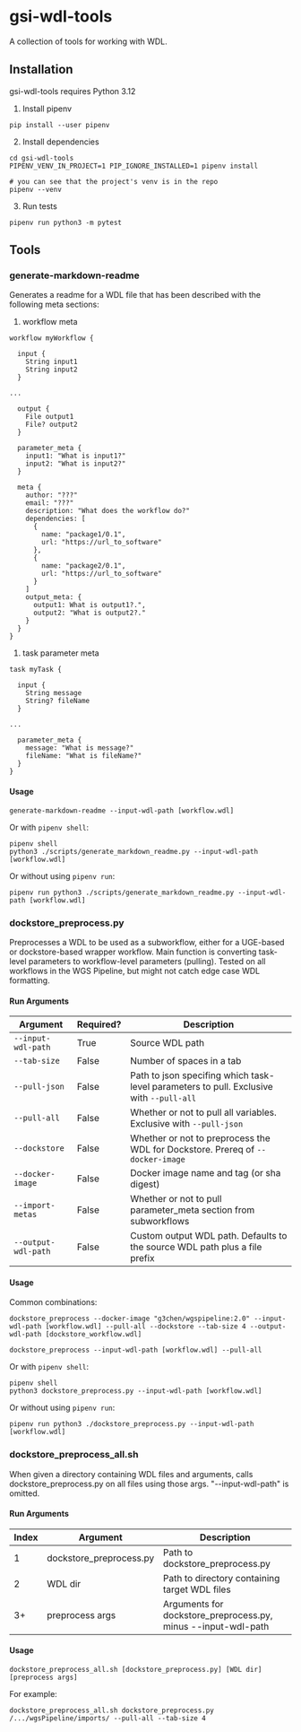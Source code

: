 # gsi-wdl-tools

A collection of tools for working with WDL.

## Installation

gsi-wdl-tools requires Python 3.12

1. Install pipenv
```
pip install --user pipenv
```

2. Install dependencies
```
cd gsi-wdl-tools
PIPENV_VENV_IN_PROJECT=1 PIP_IGNORE_INSTALLED=1 pipenv install

# you can see that the project's venv is in the repo
pipenv --venv
```

3. Run tests
```
pipenv run python3 -m pytest
```

## Tools

### generate-markdown-readme

Generates a readme for a WDL file that has been described with the following meta sections:
1. workflow meta
```
workflow myWorkflow {

  input {
    String input1
    String input2
  }

...

  output {
    File output1
    File? output2
  }

  parameter_meta {
    input1: "What is input1?"
    input2: "What is input2?"
  }

  meta {
    author: "???"
    email: "???"
    description: "What does the workflow do?"
    dependencies: [
      {
        name: "package1/0.1",
        url: "https://url_to_software"
      },
      {
        name: "package2/0.1",
        url: "https://url_to_software"
      }
    ]
    output_meta: {
      output1: What is output1?.",
      output2: "What is output2?."
    }
  }
}
```

1. task parameter meta
```
task myTask {

  input {
    String message
    String? fileName
  }

...

  parameter_meta {
    message: "What is message?"
    fileName: "What is fileName?"
  }
}
```

#### Usage

```
generate-markdown-readme --input-wdl-path [workflow.wdl]
```

Or with `pipenv shell`:
```
pipenv shell
python3 ./scripts/generate_markdown_readme.py --input-wdl-path [workflow.wdl]
```

Or without using `pipenv run`:
```
pipenv run python3 ./scripts/generate_markdown_readme.py --input-wdl-path [workflow.wdl]
```


### dockstore_preprocess.py
Preprocesses a WDL to be used as a subworkflow, either for a UGE-based or dockstore-based wrapper workflow. Main function is converting task-level parameters to workflow-level parameters (pulling).
Tested on all workflows in the WGS Pipeline, but might not catch edge case WDL formatting.

#### Run Arguments
Argument|Required?|Description
---|---|---
`--input-wdl-path`|True|Source WDL path
`--tab-size`|False|Number of spaces in a tab
`--pull-json`|False|Path to json specifing which task-level parameters to pull. Exclusive with `--pull-all`
`--pull-all`|False|Whether or not to pull all variables. Exclusive with `--pull-json`
`--dockstore`|False|Whether or not to preprocess the WDL for Dockstore. Prereq of `--docker-image`
`--docker-image`|False|Docker image name and tag (or sha digest)
`--import-metas`|False|Whether or not to pull parameter_meta section from subworkflows
`--output-wdl-path`|False|Custom output WDL path. Defaults to the source WDL path plus a file prefix

#### Usage
Common combinations:
```
dockstore_preprocess --docker-image "g3chen/wgspipeline:2.0" --input-wdl-path [workflow.wdl] --pull-all --dockstore --tab-size 4 --output-wdl-path [dockstore_workflow.wdl]
```
```
dockstore_preprocess --input-wdl-path [workflow.wdl] --pull-all
```

Or with `pipenv shell`:
```
pipenv shell
python3 dockstore_preprocess.py --input-wdl-path [workflow.wdl]
```

Or without using `pipenv run`:
```
pipenv run python3 ./dockstore_preprocess.py --input-wdl-path [workflow.wdl]
```


### dockstore_preprocess_all.sh
When given a directory containing WDL files and arguments, calls dockstore_preprocess.py on all files using those args. "--input-wdl-path" is omitted.

#### Run Arguments
Index|Argument|Description
---|---|---
1|dockstore_preprocess.py|Path to dockstore_preprocess.py
2|WDL dir|Path to directory containing target WDL files
3+|preprocess args|Arguments for dockstore_preprocess.py, minus --input-wdl-path

#### Usage
```
dockstore_preprocess_all.sh [dockstore_preprocess.py] [WDL dir] [preprocess args]
```
For example:
```
dockstore_preprocess_all.sh dockstore_preprocess.py /.../wgsPipeline/imports/ --pull-all --tab-size 4
```
